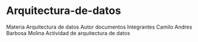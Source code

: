 # Arquitectura-de-datos
Materia Arquitectura de datos
Autor documentos 
Integrantes 
Camilo Andres Barbosa Molina
Actividad de arquitectura de datos
